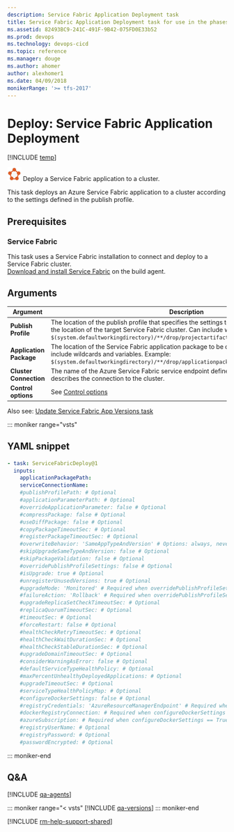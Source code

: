 ```yaml
---
description: Service Fabric Application Deployment task
title: Service Fabric Application Deployment task for use in the phases of all of your build and release definitions in Microsoft VSTS and TFS 
ms.assetid: 82493BC9-241C-491F-9B42-075FD0E33b52
ms.prod: devops
ms.technology: devops-cicd
ms.topic: reference
ms.manager: douge
ms.author: ahomer
author: alexhomer1
ms.date: 04/09/2018
monikerRange: '>= tfs-2017'
---
```


# Deploy: Service Fabric Application Deployment

[!INCLUDE [temp](../../_shared/version-tfs-2017-rtm.md)]

![icon](_img/azure-service-fabric.png) Deploy a Service Fabric application to a cluster.

This task deploys an Azure Service Fabric application to a cluster 
according to the settings defined in the publish profile.

## Prerequisites

### Service Fabric
This task uses a Service Fabric installation to connect and 
deploy to a Service Fabric cluster.  
[Download and install Service Fabric](https://aka.ms/servicefabric) on the build agent.

## Arguments

| Argument | Description |
| -------- | ----------- |
| **Publish Profile** | The location of the publish profile that specifies the settings to use for deployment, including the location of the target Service Fabric cluster. Can include wildcards and variables. Example:<br />`$(system.defaultworkingdirectory)/**/drop/projectartifacts/**/PublishProfiles/Cloud.xml` |
| **Application Package** | The location of the Service Fabric application package to be deployed to the cluster. Can include wildcards and variables. Example: `$(system.defaultworkingdirectory)/**/drop/applicationpackage` |
| **Cluster Connection** | The name of the Azure Service Fabric service endpoint defined in the TS/TFS project that describes the connection to the cluster. |
| **Control options** | See [Control options](../../concepts/process/tasks.md#controloptions) |

Also see: [Update Service Fabric App Versions task](../utility/service-fabric-versioning.md)

::: moniker range="vsts"

## YAML snippet

```YAML
- task: ServiceFabricDeploy@1
  inputs:
    applicationPackagePath: 
    serviceConnectionName: 
    #publishProfilePath: # Optional
    #applicationParameterPath: # Optional
    #overrideApplicationParameter: false # Optional
    #compressPackage: false # Optional
    #useDiffPackage: false # Optional
    #copyPackageTimeoutSec: # Optional
    #registerPackageTimeoutSec: # Optional
    #overwriteBehavior: 'SameAppTypeAndVersion' # Options: always, never, sameAppTypeAndVersion
    #skipUpgradeSameTypeAndVersion: false # Optional
    #skipPackageValidation: false # Optional
    #overridePublishProfileSettings: false # Optional
    #isUpgrade: true # Optional
    #unregisterUnusedVersions: true # Optional
    #upgradeMode: 'Monitored' # Required when overridePublishProfileSettings == True && IsUpgrade == True# Options: monitored, unmonitoredAuto, unmonitoredManual
    #failureAction: 'Rollback' # Required when overridePublishProfileSettings == True && IsUpgrade == True && UpgradeMode == Monitored# Options: rollback, manual
    #upgradeReplicaSetCheckTimeoutSec: # Optional
    #replicaQuorumTimeoutSec: # Optional
    #timeoutSec: # Optional
    #forceRestart: false # Optional
    #healthCheckRetryTimeoutSec: # Optional
    #healthCheckWaitDurationSec: # Optional
    #healthCheckStableDurationSec: # Optional
    #upgradeDomainTimeoutSec: # Optional
    #considerWarningAsError: false # Optional
    #defaultServiceTypeHealthPolicy: # Optional
    #maxPercentUnhealthyDeployedApplications: # Optional
    #upgradeTimeoutSec: # Optional
    #serviceTypeHealthPolicyMap: # Optional
    #configureDockerSettings: false # Optional
    #registryCredentials: 'AzureResourceManagerEndpoint' # Required when configureDockerSettings == True# Options: azureResourceManagerEndpoint, containerRegistryEndpoint, usernamePassword
    #dockerRegistryConnection: # Required when configureDockerSettings == True && RegistryCredentials == ContainerRegistryEndpoint
    #azureSubscription: # Required when configureDockerSettings == True && RegistryCredentials == AzureResourceManagerEndpoint
    #registryUserName: # Optional
    #registryPassword: # Optional
    #passwordEncrypted: # Optional
```

::: moniker-end

## Q&A
<!-- BEGINSECTION class="md-qanda" -->

[!INCLUDE [qa-agents](../../_shared/qa-agents.md)]

::: moniker range="< vsts"
[!INCLUDE [qa-versions](../../_shared/qa-versions.md)]
::: moniker-end

<!-- ENDSECTION -->

[!INCLUDE [rm-help-support-shared](../../_shared/rm-help-support-shared.md)]

